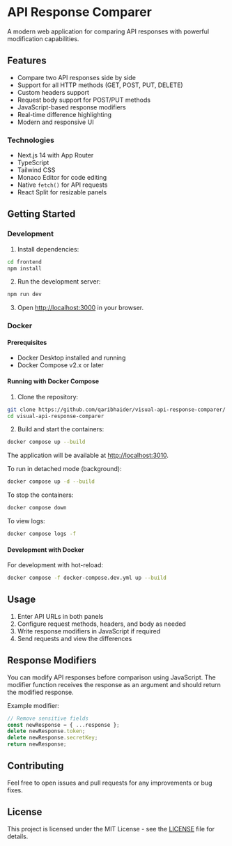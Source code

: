# API Response Comparer

A modern web application for comparing API responses with powerful modification capabilities.

## Features

- Compare two API responses side by side
- Support for all HTTP methods (GET, POST, PUT, DELETE)
- Custom headers support
- Request body support for POST/PUT methods
- JavaScript-based response modifiers
- Real-time difference highlighting
- Modern and responsive UI

### Technologies

- Next.js 14 with App Router
- TypeScript
- Tailwind CSS
- Monaco Editor for code editing
- Native `fetch()` for API requests
- React Split for resizable panels

## Getting Started

### Development

1. Install dependencies:
```bash
cd frontend
npm install
```

2. Run the development server:
```bash
npm run dev
```

3. Open [http://localhost:3000](http://localhost:3000) in your browser.

### Docker

#### Prerequisites

- Docker Desktop installed and running
- Docker Compose v2.x or later

#### Running with Docker Compose

1. Clone the repository:
```bash
git clone https://github.com/qaribhaider/visual-api-response-comparer/
cd visual-api-response-comparer
```

2. Build and start the containers:
```bash
docker compose up --build
```

The application will be available at [http://localhost:3010](http://localhost:3010).

To run in detached mode (background):
```bash
docker compose up -d --build
```

To stop the containers:
```bash
docker compose down
```

To view logs:
```bash
docker compose logs -f
```

#### Development with Docker

For development with hot-reload:
```bash
docker compose -f docker-compose.dev.yml up --build
```

## Usage

1. Enter API URLs in both panels
2. Configure request methods, headers, and body as needed
3. Write response modifiers in JavaScript if required
4. Send requests and view the differences

## Response Modifiers

You can modify API responses before comparison using JavaScript. The modifier function receives the response as an argument and should return the modified response.

Example modifier:
```javascript
// Remove sensitive fields
const newResponse = { ...response };
delete newResponse.token;
delete newResponse.secretKey;
return newResponse;
```

## Contributing

Feel free to open issues and pull requests for any improvements or bug fixes.

## License

This project is licensed under the MIT License - see the [LICENSE](LICENSE) file for details.
